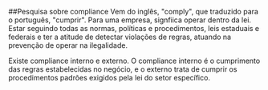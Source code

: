 ##Pesquisa sobre compliance
Vem do inglês, "comply", que traduzido para o português, "cumprir". Para uma empresa, signfiica operar dentro da lei. Estar seguindo todas as normas, políticas e procedimentos, leis estaduais e federais e ter a atitude de detectar violações de regras, atuando na prevenção de operar na ilegalidade.

Existe compliance interno e externo. O compliance interno é o cumprimento das regras estabelecidas no negócio, e o externo trata de cumprir os procedimentos padrões exigidos pela lei do setor específico.
